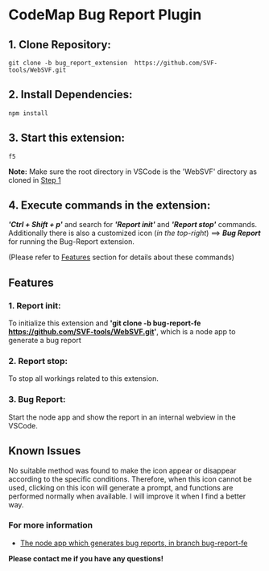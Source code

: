 # CodeMap Bug Report Plugin


## 1. Clone Repository:

```
git clone -b bug_report_extension  https://github.com/SVF-tools/WebSVF.git
```

## 2. Install Dependencies:

```
npm install
```

## 3. Start this extension:

```
f5
```
**Note:** Make sure the root directory in VSCode is the 'WebSVF' directory as cloned in [Step 1](https://github.com/SVF-tools/WebSVF/tree/bug_report_extension#1-clone-repository)

## 4. Execute commands in the extension:

***'Ctrl + Shift + p'*** and search for ***'Report init'*** and ***'Report stop'*** commands.
Additionally there is also a customized icon (*in the top-right*) ==> ***Bug Report*** for running the Bug-Report extension.

(Please refer to [Features](https://github.com/SVF-tools/WebSVF/tree/bug_report_extension#features) section for details about these commands)

## Features

### 1. Report init:
To initialize this extension and **'git clone -b bug-report-fe https://github.com/SVF-tools/WebSVF.git'**, which is a node app to generate a bug report


### 2. Report stop:
To stop all workings related to this extension.


### 3. Bug Report:
Start the node app and show the report in an internal webview in the VSCode.


## Known Issues

No suitable method was found to make the icon appear or disappear according to the specific conditions. Therefore, when this icon cannot be used, clicking on this icon will generate a prompt, and functions are performed normally when available.
I will improve it when I find a better way.

### For more information

* [The node app which generates bug reports, in branch bug-report-fe](https://github.com/SVF-tools/WebSVF.git)

**Please contact me if you have any questions!**
